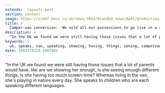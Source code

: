 ```yaml
--- 
extends: _layouts.post 
section: content 
image: https://ichef.bbci.co.uk/news/1024/branded_news/AA3C/production/_115008534_a664626d-e9b7-41a8-adc2-479e5f72aa31.jpg 
title: > 
  Camper-van conversion: 'We sold all our possessions to go live in a van' 
description: > 
  "In the UK we found we were still having those issues that a lot of parents would have, like are we showing her enough, is she seeing enough different things, is she having too much screen-time?Whereas living in the van, she's playing in nature every day.She speaks to children who are each speaking different languages. 
keywords: > 
  uk, speaks, van, speaking, showing, having, things, seeing, campervan, sold, shes, live, conversion, possessions, different 
date: 1603378329.5087082 
--- 
```

<div><p>"In the UK we found we were still having those issues that a lot of parents would have, like are we showing her enough, is she seeing enough different things, is she having too much screen-time? Whereas living in the van, she's playing in nature every day. She speaks to children who are each speaking different languages. </p></div>